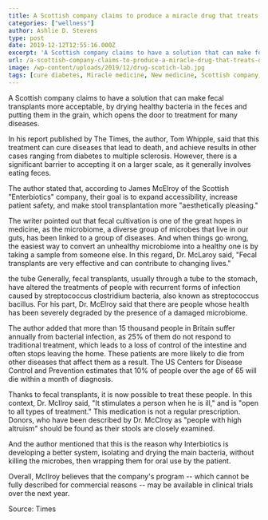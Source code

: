 ```yaml
---
title: A Scottish company claims to produce a miracle drug that treats diabetes and multiple sclerosis
categories: ["wellness"]
author: Ashlie D. Stevens
type: post
date: 2019-12-12T12:55:16.000Z
excerpt: 'A Scottish company claims to have a solution that can make fecal transplants more acceptable, by drying healthy bacteria in the feces and putting them in the grain'
url: /a-scottish-company-claims-to-produce-a-miracle-drug-that-treats-diabetes-to-multiple-sclerosis/
image: /wp-content/uploads/2019/12/drug-scotich-lab.jpg
tags: [cure diabetes, Miracle medicine, New medicine, Scottish company, treatment]
---
```


A Scottish company claims to have a solution that can make fecal transplants more acceptable, by drying healthy bacteria in the feces and putting them in the grain, which opens the door to treatment for many diseases.

In his report published by The Times, the author, Tom Whipple, said that this treatment can cure diseases that lead to death, and achieve results in other cases ranging from diabetes to multiple sclerosis. However, there is a significant barrier to accepting it on a larger scale, as it generally involves eating feces.

The author stated that, according to James McElroy of the Scottish "Enterbiotics" company, their goal is to expand accessibility, increase patient safety, and make stool transplantation more "aesthetically pleasing."

The writer pointed out that fecal cultivation is one of the great hopes in medicine, as the microbiome, a diverse group of microbes that live in our guts, has been linked to a group of diseases. And when things go wrong, the easiest way to convert an unhealthy microbiome into a healthy one is by taking a sample from someone else. In this regard, Dr. McLaroy said, "Fecal transplants are very effective and can contribute to changing lives."

the tube
Generally, fecal transplants, usually through a tube to the stomach, have altered the treatments of people with recurrent forms of infection caused by streptococcus clostridium bacteria, also known as streptococcus bacillus. For his part, Dr. McElroy said that there are people whose health has been severely degraded by the presence of a damaged microbiome.

The author added that more than 15 thousand people in Britain suffer annually from bacterial infection, as 25% of them do not respond to traditional treatment, which leads to a loss of control of the intestine and often stops leaving the home. These patients are more likely to die from other diseases that affect them as a result. The US Centers for Disease Control and Prevention estimates that 10% of people over the age of 65 will die within a month of diagnosis.

Thanks to fecal transplants, it is now possible to treat these people. In this context, Dr. McIlroy said, "It stimulates a person when he is ill," and is "open to all types of treatment." This medication is not a regular prescription. Donors, who have been described by Dr. McClroy as "people with high altruism" should be found as their stools are closely examined.

And the author mentioned that this is the reason why Interbiotics is developing a better system, isolating and drying the main bacteria, without killing the microbes, then wrapping them for oral use by the patient.

Overall, McIlroy believes that the company's program -- which cannot be fully described for commercial reasons -- may be available in clinical trials over the next year.

Source: Times

 

